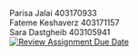 Parisa Jalai 403170933  
Fateme Keshaverz 403171157  
Sara Dastgheib 403105941  
[![Review Assignment Due Date](https://classroom.github.com/assets/deadline-readme-button-22041afd0340ce965d47ae6ef1cefeee28c7c493a6346c4f15d667ab976d596c.svg)](https://classroom.github.com/a/iDQJgb-p)
